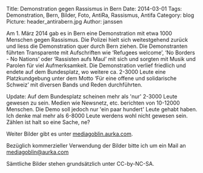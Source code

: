 Title: Demonstration gegen Rassismus in Bern
Date: 2014-03-01
Tags: Demonstration, Bern, Bilder, Foto, AntiRa, Rassismus, Antifa
Category: blog
Picture: header_antirabern.jpg
Author: janssen

Am 1. März 2014 gab es in Bern eine Demonstration mit etwa 1000 Menschen gegen Rassismus. Die Polizei hielt sich weitestgehend zurück und liess die Demonstration quer durch Bern ziehen. Die Demonstranten führten Transparente mit Aufschriften wie ‘Refugees welcome’, ‘No Borders - No Nations’ oder ‘Rassisten aufs Maul’ mit sich und sorgten mit Musik und Parolen für viel Aufmerksamkeit. Die Demonstration verlief friedlich und endete auf dem Bundesplatz, wo weitere ca. 2-3000 Leute eine Platzkundgebung unter dem Motto ‘Für eine offene und solidarische Schweiz’ mit diversen Bands und Reden durchführten.

Update: Auf dem Bundesplatz scheinen mehr als 'nur' 2-3000 Leute gewesen zu sein. Medien wie Newsnetz, etc. berichten von 10-12000 Menschen. Die Demo soll jedoch nur 'ein paar hundert' Leute gehabt haben. Ich denke mal mehr als 6-8000 Leute werdens wohl nicht gewesen sein. Zählen ist halt so eine Sache, ne?


Weiter Bilder gibt es unter [mediagoblin.aurka.com](http://mediagoblin.aurka.com/u/janssen/collection/01-03-2014-demonstration-gegen-rassismus-in-bern/).

Bezüglich kommerzieller Verwendung der Bilder bitte ich um ein Mail an mediagoblin@aurka.com

Sämtliche Bilder stehen grundsätzlich unter CC-by-NC-SA.
